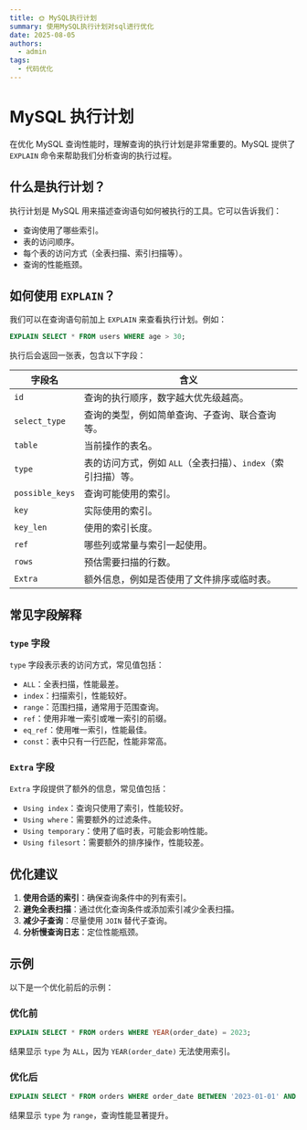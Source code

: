 ```yaml
---
title: 🌞 MySQL执行计划
summary: 使用MySQL执行计划对sql进行优化
date: 2025-08-05
authors:
  - admin
tags:
  - 代码优化
---
```

# MySQL 执行计划

在优化 MySQL 查询性能时，理解查询的执行计划是非常重要的。MySQL 提供了 `EXPLAIN` 命令来帮助我们分析查询的执行过程。

## 什么是执行计划？

执行计划是 MySQL 用来描述查询语句如何被执行的工具。它可以告诉我们：
- 查询使用了哪些索引。
- 表的访问顺序。
- 每个表的访问方式（全表扫描、索引扫描等）。
- 查询的性能瓶颈。

## 如何使用 `EXPLAIN`？

我们可以在查询语句前加上 `EXPLAIN` 来查看执行计划。例如：

```sql
EXPLAIN SELECT * FROM users WHERE age > 30;
```

执行后会返回一张表，包含以下字段：

| 字段名       | 含义                                                                 |
| ------------ | -------------------------------------------------------------------- |
| `id`         | 查询的执行顺序，数字越大优先级越高。                                 |
| `select_type`| 查询的类型，例如简单查询、子查询、联合查询等。                        |
| `table`      | 当前操作的表名。                                                     |
| `type`       | 表的访问方式，例如 `ALL`（全表扫描）、`index`（索引扫描）等。         |
| `possible_keys` | 查询可能使用的索引。                                              |
| `key`        | 实际使用的索引。                                                     |
| `key_len`    | 使用的索引长度。                                                     |
| `ref`        | 哪些列或常量与索引一起使用。                                         |
| `rows`       | 预估需要扫描的行数。                                                 |
| `Extra`      | 额外信息，例如是否使用了文件排序或临时表。                            |

## 常见字段解释

### `type` 字段
`type` 字段表示表的访问方式，常见值包括：
- `ALL`：全表扫描，性能最差。
- `index`：扫描索引，性能较好。
- `range`：范围扫描，通常用于范围查询。
- `ref`：使用非唯一索引或唯一索引的前缀。
- `eq_ref`：使用唯一索引，性能最佳。
- `const`：表中只有一行匹配，性能非常高。

### `Extra` 字段
`Extra` 字段提供了额外的信息，常见值包括：
- `Using index`：查询只使用了索引，性能较好。
- `Using where`：需要额外的过滤条件。
- `Using temporary`：使用了临时表，可能会影响性能。
- `Using filesort`：需要额外的排序操作，性能较差。

## 优化建议

1. **使用合适的索引**：确保查询条件中的列有索引。
2. **避免全表扫描**：通过优化查询条件或添加索引减少全表扫描。
3. **减少子查询**：尽量使用 `JOIN` 替代子查询。
4. **分析慢查询日志**：定位性能瓶颈。

## 示例

以下是一个优化前后的示例：

### 优化前
```sql
EXPLAIN SELECT * FROM orders WHERE YEAR(order_date) = 2023;
```
结果显示 `type` 为 `ALL`，因为 `YEAR(order_date)` 无法使用索引。

### 优化后
```sql
EXPLAIN SELECT * FROM orders WHERE order_date BETWEEN '2023-01-01' AND '2023-12-31';
```
结果显示 `type` 为 `range`，查询性能显著提升。
